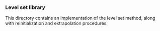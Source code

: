 ### Level set library
This directory contains an implementation of the level set method, along with
reinitialization and extrapolation procedures.
